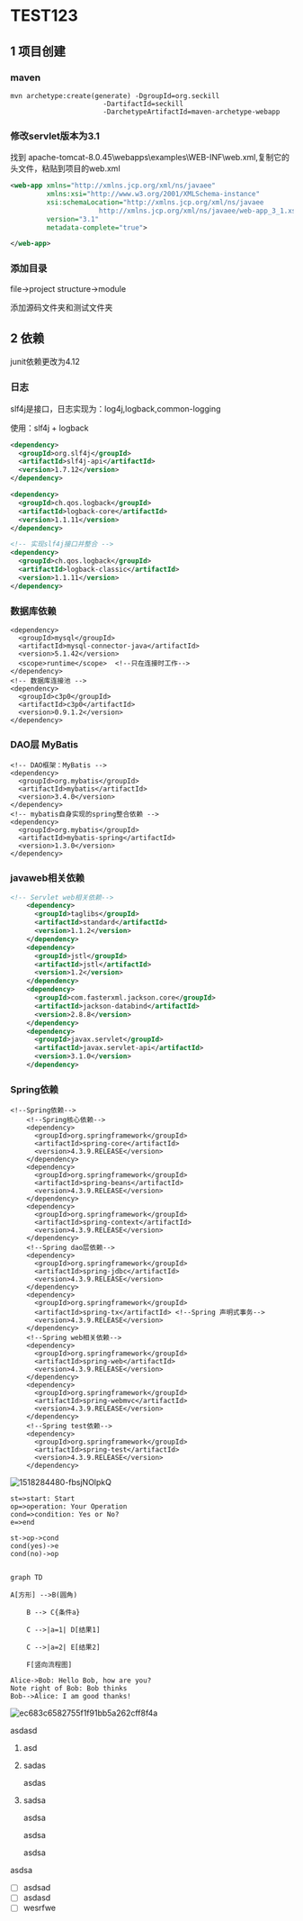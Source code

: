 # TEST123

## 1 项目创建

### maven
```
mvn archetype:create(generate) -DgroupId=org.seckill
                       -DartifactId=seckill
                       -DarchetypeArtifactId=maven-archetype-webapp
```
### 修改servlet版本为3.1
找到 apache-tomcat-8.0.45\webapps\examples\WEB-INF\web.xml,复制它的头文件，粘贴到项目的web.xml

```xml
<web-app xmlns="http://xmlns.jcp.org/xml/ns/javaee"
         xmlns:xsi="http://www.w3.org/2001/XMLSchema-instance"
         xsi:schemaLocation="http://xmlns.jcp.org/xml/ns/javaee
                      http://xmlns.jcp.org/xml/ns/javaee/web-app_3_1.xsd"
         version="3.1"
         metadata-complete="true">

</web-app>
```
### 添加目录
file->project structure->module



添加源码文件夹和测试文件夹

## 2 依赖
junit依赖更改为4.12

### 日志
slf4j是接口，日志实现为：log4j,logback,common-logging

使用：slf4j + logback

```xml
<dependency>
  <groupId>org.slf4j</groupId>
  <artifactId>slf4j-api</artifactId>
  <version>1.7.12</version>
</dependency>

<dependency>
  <groupId>ch.qos.logback</groupId>
  <artifactId>logback-core</artifactId>
  <version>1.1.11</version>
</dependency>

<!-- 实现slf4j接口并整合 -->
<dependency>
  <groupId>ch.qos.logback</groupId>
  <artifactId>logback-classic</artifactId>
  <version>1.1.11</version>
</dependency>
```
### 数据库依赖

```
<dependency>
  <groupId>mysql</groupId>
  <artifactId>mysql-connector-java</artifactId>
  <version>5.1.42</version>
  <scope>runtime</scope>  <!--只在连接时工作-->
</dependency>
<!-- 数据库连接池 -->
<dependency>
  <groupId>c3p0</groupId>
  <artifactId>c3p0</artifactId>
  <version>0.9.1.2</version>
</dependency>
```

### DAO层 MyBatis

```
<!-- DAO框架：MyBatis -->
<dependency>
  <groupId>org.mybatis</groupId>
  <artifactId>mybatis</artifactId>
  <version>3.4.0</version>
</dependency>
<!-- mybatis自身实现的spring整合依赖 -->
<dependency>
  <groupId>org.mybatis</groupId>
  <artifactId>mybatis-spring</artifactId>
  <version>1.3.0</version>
</dependency>
```
### javaweb相关依赖

```xml
<!-- Servlet web相关依赖-->
    <dependency>
      <groupId>taglibs</groupId>
      <artifactId>standard</artifactId>
      <version>1.1.2</version>
    </dependency>
    <dependency>
      <groupId>jstl</groupId>
      <artifactId>jstl</artifactId>
      <version>1.2</version>
    </dependency>
    <dependency>
      <groupId>com.fasterxml.jackson.core</groupId>
      <artifactId>jackson-databind</artifactId>
      <version>2.8.8</version>
    </dependency>
    <dependency>
      <groupId>javax.servlet</groupId>
      <artifactId>javax.servlet-api</artifactId>
      <version>3.1.0</version>
    </dependency>
```

### Spring依赖

```
<!--Spring依赖-->
    <!--Spring核心依赖-->
    <dependency>
      <groupId>org.springframework</groupId>
      <artifactId>spring-core</artifactId>
      <version>4.3.9.RELEASE</version>
    </dependency>
    <dependency>
      <groupId>org.springframework</groupId>
      <artifactId>spring-beans</artifactId>
      <version>4.3.9.RELEASE</version>
    </dependency>
    <dependency>
      <groupId>org.springframework</groupId>
      <artifactId>spring-context</artifactId>
      <version>4.3.9.RELEASE</version>
    </dependency>
    <!--Spring dao层依赖-->
    <dependency>
      <groupId>org.springframework</groupId>
      <artifactId>spring-jdbc</artifactId>
      <version>4.3.9.RELEASE</version>
    </dependency>
    <dependency>
      <groupId>org.springframework</groupId>
      <artifactId>spring-tx</artifactId> <!--Spring 声明式事务-->
      <version>4.3.9.RELEASE</version>
    </dependency>
    <!--Spring web相关依赖-->
    <dependency>
      <groupId>org.springframework</groupId>
      <artifactId>spring-web</artifactId>
      <version>4.3.9.RELEASE</version>
    </dependency>
    <dependency>
      <groupId>org.springframework</groupId>
      <artifactId>spring-webmvc</artifactId>
      <version>4.3.9.RELEASE</version>
    </dependency>
    <!--Spring test依赖-->
    <dependency>
      <groupId>org.springframework</groupId>
      <artifactId>spring-test</artifactId>
      <version>4.3.9.RELEASE</version>
    </dependency>
```



![1518284480-fbsjNOlpkQ](./assets/1518284480-fbsjNOlpkQ.png)









```flow
st=>start: Start
op=>operation: Your Operation
cond=>condition: Yes or No?
e=>end

st->op->cond
cond(yes)->e
cond(no)->op
```

```mermaid

graph TD

A[方形] -->B(圆角)

    B --> C{条件a}

    C -->|a=1| D[结果1]

    C -->|a=2| E[结果2]

    F[竖向流程图]

```

```sequence
Alice->Bob: Hello Bob, how are you?
Note right of Bob: Bob thinks
Bob-->Alice: I am good thanks!
```
![ec683c6582755f1f91bb5a262cff8f4a](assets/ec683c6582755f1f91bb5a262cff8f4a.jpeg)




asdasd

1. asd

2. sadas

   asdas

3. sadsa

   asdsa

   asdsa

   asdsa

asdsa

- [ ] asdsad
- [ ] asdasd
- [ ] wesrfwe

```

```

